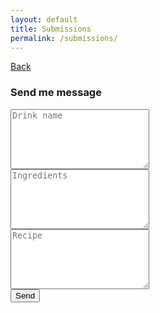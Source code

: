 ```yaml
---
layout: default
title: Submissions
permalink: /submissions/
---
```


<section class="submissions">
  <a href="{{site.baseurl}}/" class="button_back"><i class="fa fa-long-arrow-left" aria-hidden="true"></i> Back</a>
  
  <div class="container_contact">
  <h3 class="form_title">Send me message</h3>

  <form action="https://formspree.io/{{site.email}}" method="post" class="form">
    <div class="message js-form-message"></div>
    <div class="form_group">
        <textarea name="text" placeholder="Drink name" cols="25" rows="6" class="form-textarea" required></textarea>
    </div>
     <div class="form_group">
        <textarea name="Ingredients" placeholder="Ingredients" cols="25" rows="6" class="form-textarea" required></textarea>
    </div>
    <div class="form_group">
        <textarea name="Recipe" placeholder="Recipe" cols="25" rows="6" class="form-textarea" required></textarea>
    </div>
    <div class="form_group">
        <input type="submit" class="form_btn" value="Send">
    </div>
  </form>
  </div>
</section>
